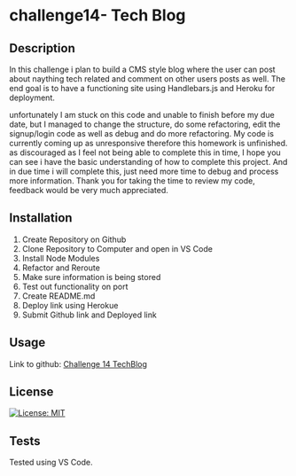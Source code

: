 # challenge14- Tech Blog

## Description

In this challenge i plan to build a CMS style blog where the user can post about naything tech related and comment on other users posts as well. The end goal is to have a functioning site using Handlebars.js and Heroku for deployment.

unfortunately I am stuck on this code and unable to finish before my due date, but I managed to change the structure, do some refactoring, edit the signup/login code as well as debug and do more refactoring. My code is currently coming up as unresponsive therefore this homework is unfinished. as discouraged as I feel not being able to complete this in time, I hope you can see i have the basic understanding of how to complete this project. And in due time i will complete this, just need more time to debug and process more information. Thank you for taking the time to review my code, feedback would be very much appreciated.


## Installation
<ol>
    <li>Create Repository on Github</li>
    <li>Clone Repository to Computer and open in VS Code</li>
    <li>Install Node Modules</li>
    <li>Refactor and Reroute</li>
    <li>Make sure information is being stored</li>
    <li>Test out functionality on port</li>
    <li>Create README.md</li>
    <li>Deploy link using Herokue</li>
    <li>Submit Github link and Deployed link</li>
</ol>

## Usage
<p>Link to github: <a href="https://github.com/bizwliz/challenge14-TechBlog">Challenge 14 TechBlog</a></p>

## License
 [![License: MIT](https://img.shields.io/badge/License-MIT-yellow.svg)](https://opensource.org/licenses/MIT)

## Tests
Tested using VS Code.